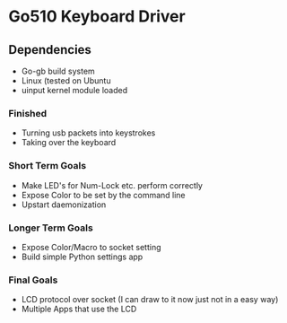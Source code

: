 Go510 Keyboard Driver
=====================

Dependencies
------------

 * Go-gb build system
 * Linux (tested on Ubuntu
 * uinput kernel module loaded


### Finished
 * Turning usb packets into keystrokes 
 * Taking over the keyboard

### Short Term Goals
 * Make LED's for Num-Lock etc. perform correctly
 * Expose Color to be set by the command line
 * Upstart daemonization

### Longer Term Goals
 * Expose Color/Macro to socket setting
 * Build simple Python settings app

### Final Goals
 * LCD protocol over socket (I can draw to it now just not in a easy way)
 * Multiple Apps that use the LCD
